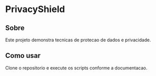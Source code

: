 # PrivacyShield

## Sobre
Este projeto demonstra tecnicas de protecao de dados e privacidade.

## Como usar
Clone o repositorio e execute os scripts conforme a documentacao.
